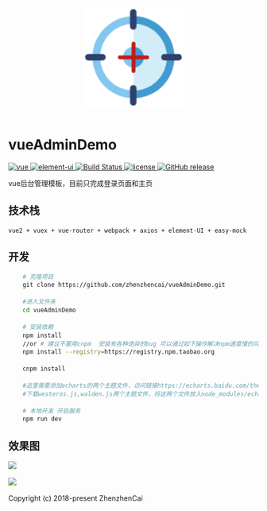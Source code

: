 <p align="center">
  <br>
  <img width="200" src="./logo.png" alt="logo">
  <br>
  <br>
</p>


# vueAdminDemo

<p align="left">
  <a href="https://github.com/vuejs/vue">
    <img src="https://img.shields.io/badge/vue-2.5.10-brightgreen.svg" alt="vue">
  </a>
  <a href="https://github.com/ElemeFE/element">
    <img src="https://img.shields.io/badge/element--ui-2.0.8-brightgreen.svg" alt="element-ui">
  </a>
  <a href="https://travis-ci.org/PanJiaChen/vue-element-admin" rel="nofollow">
    <img src="https://travis-ci.org/PanJiaChen/vue-element-admin.svg?branch=master" alt="Build Status">
  </a>
  <a href="https://github.com/PanJiaChen/vue-element-admin/blob/master/LICENSE">
    <img src="https://img.shields.io/github/license/mashape/apistatus.svg" alt="license">
  </a>
  <a href="https://github.com/PanJiaChen/vue-element-admin/releases">
    <img src="https://img.shields.io/github/release/PanJiaChen/vue-element-admin.svg" alt="GitHub release">
  </a>
</p>

   vue后台管理模板，目前只完成登录页面和主页

## 技术栈
    vue2 + vuex + vue-router + webpack + axios + element-UI + easy-mock


## 开发
```bash
    # 克隆项目
    git clone https://github.com/zhenzhencai/vueAdminDemo.git
    
    #进入文件夹
    cd vueAdminDemo

    # 安装依赖
    npm install
    //or # 建议不要用cnpm  安装有各种诡异的bug 可以通过如下操作解决npm速度慢的问题
    npm install --registry=https://registry.npm.taobao.org
    
    cnpm install
    
    #这里需要添加echarts的两个主题文件，访问链接https://echarts.baidu.com/theme-builder/
    #下载westeros.js,walden.js两个主题文件，将这两个文件放入node_modules/echarts/them文件夹下

    # 本地开发 开启服务
    npm run dev
```


## 效果图

![](https://github.com/zhenzhencai/vueAdminDemo/blob/master/static/login.png)

![](https://github.com/zhenzhencai/vueAdminDemo/blob/master/static/home.png)


Copyright (c) 2018-present ZhenzhenCai
